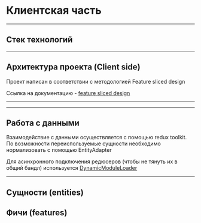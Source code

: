 # Клиентская часть

---
## Стек технологий

----

## Архитектура проекта (Client side)

Проект написан в соответствии с методологией Feature sliced design

Ссылка на документацию - [feature sliced design](https://feature-sliced.design/docs/get-started/tutorial)

----

---

## Работа с данными

Взаимодействие с данными осуществляется с помощью redux toolkit. По возможности переиспользуемые сущности необходимо
нормализовать с помощью EntityAdapter


Для асинхронного подключения редюсеров (чтобы не тянуть их в общий бандл)
используется [DynamicModuleLoader](src/shared/lib/components/DynamicModuleLoader.tsx)

---

## Сущности (entities)

## Фичи (features)
